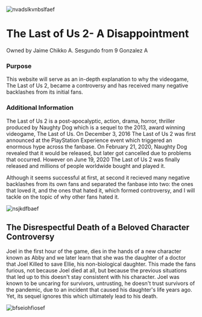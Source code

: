 ![nvadslkvnbslfaef](https://user-images.githubusercontent.com/99879325/158158864-f7b7f70c-f78a-4ab5-8fa0-403263f910af.jpeg)

# The Last of Us 2- A Disappointment

Owned by Jaime Chikko A. Sesgundo from 9 Gonzalez A 

### Purpose
This website will serve as an in-depth explanation to why the videogame, The Last of Us 2, became a controversy and has received many negative backlashes from its initial fans.

### Additional Information 
The Last of Us 2 is a post-apocalyptic, action, drama, horror, thriller produced by Naughty Dog which is a sequel to the 2013, award winning videogame, The Last of Us. On December 3, 2016 The Last of Us 2 was first announced at the PlayStation Experience event which triggered an enormous hype across the fanbase. On February 21, 2020, Naughty Dog revealed that it would be released, but later got cancelled due to problems that occurred. However on June 19, 2020 The Last of Us 2 was finally released and millions of people worldwide bought and played it.

Although it seems successful at first, at second it recieved many negative backlashes from its own fans and separated the fanbase into two: the ones that loved it, and the ones that hated it, which formed controversy, and I will tackle on the topic of why other fans hated it.

![nsjkdfbaef](https://user-images.githubusercontent.com/99879325/158157230-127f5692-837f-42e2-85be-f75b2befe687.jpg)

## The Disrespectful Death of a Beloved Character Controversy
Joel in the first hour of the game, dies in the hands of a new character known as Abby and we later learn that she was the daughter of a doctor that Joel Killed to save Ellie, his non-biological daughter. This made the fans furious, not because Joel died at all, but because the previous situations that led up to this doesn't stay consistent with his character. Joel was known to be uncaring for survivors, untrusting, he doesn't trust survivors of the pandemic, due to an incident that caused his daughter's life years ago. Yet, its sequel ignores this which ultimately lead to his death.

![bfseiohfiosef](https://user-images.githubusercontent.com/99879325/158170667-91e4e64b-e7db-4eae-9b38-80cabd903b84.jpeg)
